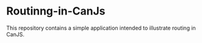 # Routinng-in-CanJs
This repository contains a simple application intended to illustrate routing in CanJS.